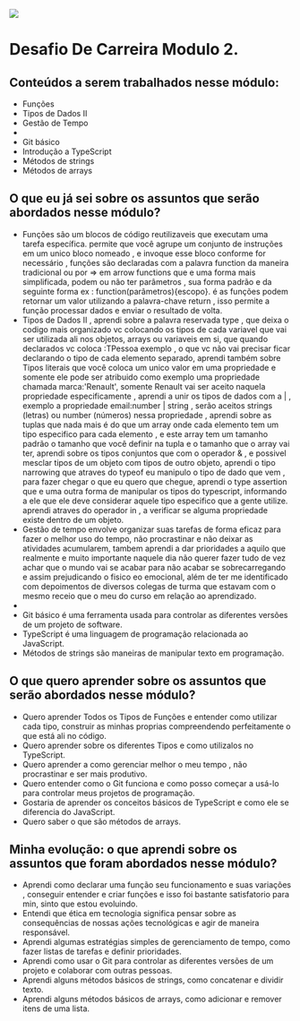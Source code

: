 ![](https://i.imgur.com/xG74tOh.png)

# Desafio De Carreira Modulo 2.

## Conteúdos a serem trabalhados nesse módulo:

- Funções 
- Tipos de Dados II 
- Gestão de Tempo 
- 
- Git básico
- Introdução a TypeScript
- Métodos de strings
- Métodos de arrays

## O que eu já sei sobre os assuntos que serão abordados nesse módulo?

- Funções são um blocos de código reutilizaveis que executam uma tarefa específica. permite que você agrupe um conjunto de instruções em um unico bloco nomeado , e invoque esse bloco conforme for necessário , funções são declaradas com a palavra function da maneira tradicional  ou por => em arrow functions que e uma forma mais simplificada, podem ou não ter parâmetros , sua forma padrão e da seguinte forma ex : function(parâmetros){escopo}. é as funções podem retornar um valor utilizando a palavra-chave return , isso permite a função processar dados e enviar o resultado de volta.   
- Tipos de Dados II , aprendi sobre a palavra reservada type , que deixa o codigo mais organizado vc colocando os tipos de cada variavel que vai ser utilizada ali nos objetos, arrays ou variaveis em si, que quando declarados vc coloca :TPessoa exemplo , o que vc não vai precisar ficar declarando o tipo de cada elemento separado, aprendi também sobre Tipos literais que você coloca um unico valor em uma propriedade e somente ele pode ser atribuido como exemplo uma propriedade chamada marca:'Renault', somente Renault vai ser aceito naquela propriedade especificamente , aprendi a unir os tipos de dados com a | , exemplo a propriedade email:number | string  , serão aceitos strings (letras) ou number (números) nessa propriedade , aprendi sobre as tuplas que nada mais é do que um array onde cada elemento tem um tipo especifico para cada elemento , e este array tem um tamanho padrão o tamanho que você definir na tupla e o tamanho que o array vai ter, aprendi sobre os tipos conjuntos que com o operador & , e possivel mesclar tipos de um objeto com tipos de outro objeto, aprendi o tipo narrowing que atraves do typeof eu manipulo o tipo de dado que vem , para fazer chegar o que eu quero que chegue, aprendi o type assertion que e uma outra forma de manipular os tipos do typescript, informando a ele que ele deve considerar aquele tipo especifico que a gente utilize. aprendi atraves do operador in , a verificar se alguma propriedade existe dentro de um objeto. 
- Gestão de tempo envolve organizar suas tarefas de forma eficaz para fazer o melhor uso do tempo, não procrastinar e não deixar as atividades acumularem, tambem aprendi a dar prioridades a aquilo que realmente e muito importante naquele dia não querer fazer tudo de vez achar que o mundo vai se acabar para não acabar se sobrecarregando e assim prejudicando o fisico eo emocional, além de ter me identificado com depoimentos de diversos colegas de turma que estavam com o mesmo receio que o meu do curso em relação ao aprendizado. 
- 
- Git básico é uma ferramenta usada para controlar as diferentes versões de um projeto de software.
- TypeScript é uma linguagem de programação relacionada ao JavaScript.
- Métodos de strings são maneiras de manipular texto em programação.

## O que quero aprender sobre os assuntos que serão abordados nesse módulo?

- Quero aprender Todos os Tipos de Funções e entender como utilizar cada tipo, construir as minhas proprias compreendendo perfeitamente o que está ali no código. 
- Quero aprender sobre os diferentes Tipos e como utilizalos no TypeScript. 
- Quero aprender a como gerenciar melhor o meu tempo , não procrastinar e ser mais produtivo. 
- Quero entender como o Git funciona e como posso começar a usá-lo para controlar meus projetos de programação.
- Gostaria de aprender os conceitos básicos de TypeScript e como ele se diferencia do JavaScript.
- Quero saber o que são métodos de arrays.

## Minha evolução: o que aprendi sobre os assuntos que foram abordados nesse módulo?

- Aprendi como declarar uma função seu funcionamento e suas variações , conseguir entender e criar funções e isso foi bastante satisfatorio para min, sinto que estou evoluindo. 
- Entendi que ética em tecnologia significa pensar sobre as consequências de nossas ações tecnológicas e agir de maneira responsável.
- Aprendi algumas estratégias simples de gerenciamento de tempo, como fazer listas de tarefas e definir prioridades.
- Aprendi como usar o Git para controlar as diferentes versões de um projeto e colaborar com outras pessoas.
- Aprendi alguns métodos básicos de strings, como concatenar e dividir texto.
- Aprendi alguns métodos básicos de arrays, como adicionar e remover itens de uma lista.
